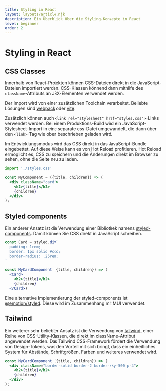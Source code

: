 ```yaml
---
title: Styling in React
layout: layouts/article.njk
description: Ein Überblick über die Styling-Konzepte in React
level: beginner
order: 2
---
```

# Styling in React

## CSS Classes

Innerhalb von React-Projekten können CSS-Dateien direkt in die JavaScript-Dateien importiert werden. 
CSS-Klassen könnend dann mithilfe des `className`-Attributs an JSX-Elementen verwendet werden.

Der Import wird von einer zusätzlichen Toolchain verarbeitet. Beliebte Lösungen sind [webpack](https://webpack.js.org) oder [vite](https://vitejs.dev). 

Zusätzlich können auch `<link rel="stylesheet" href="styles.css">`-Links verwendet werden. Bei einem Produktions-Build wird ein JavaScript-Stylesheet-Import in eine separate css-Datei umgewandelt, die dann über den `<link>`-Tag wie oben beschrieben geladen wird.

Im Entwicklungsmodus wird das CSS direkt in das JavaScript-Bundle eingebettet. Auf diese Weise kann es von Hot Reload profitieren. Hot Reload ermöglicht es, CSS zu speichern und die Änderungen direkt im Browser zu sehen, ohne die Seite neu zu laden.

```jsx
import './styles.css'

const MyComponent = ({title, children}) => (
  <div className="card">
    <h2>{title}</h2>
    {children}
  </div>
);
```

## Styled components

Ein anderer Ansatz ist die Verwendung einer Bibliothek namens [styled-components](https://styled-components.com/). Damit können Sie CSS direkt in JavaScript schreiben. 

```jsx
const Card = styled.div`
  padding: 1rem;
  border: 1px solid #ccc;
  border-radius: .25rem;
`

const MyCardComponent ({title, children}) => (
  <Card>
    <h2>{title}</h2>
    {children}
  </Card>)
```

Eine alternative Implementierung der styled-components ist [@emotion/styled](https://emotion.sh/docs/styled). Diese wird im Zusammenhang mit MUI verwendet.

## Tailwind

Ein weiterer sehr beliebter Ansatz ist die Verwendung von [tailwind](https://tailwindcss.com), einer Reihe von CSS-Utility-Klassen, die direkt im className-Attribut angewendet werden. Das Tailwind CSS-Framework fördert die Verwendung von Design-Tokens, was den Vorteil mit sich bringt, dass ein
einheitliches System für Abstände, Schriftgrößen, Farben und weiteres verwendet wird.

```jsx
const MyCardComponent ({title, children}) => (
  <div className="border-solid border-2 border-sky-500 p-4">
    <h2>{title}</h2>
    {children}
  </div>
);
```